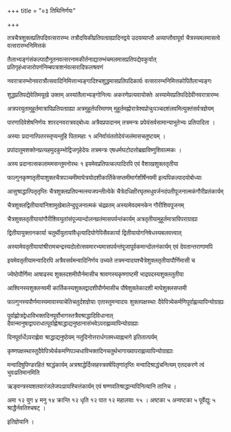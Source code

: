 +++
title = "०३ तिथिनिर्णयः"

+++

तत्रचैत्रशुक्लप्रतिपदिवत्सरारम्भः तत्रौदयिकीप्रतिपत्ग्राह्यादिनद्वये उदयव्याप्तौ अव्याप्तौवापूर्वा चैत्रस्यमलमासत्वे वत्सरारम्भनिमित्तकं

तैलाभ्यङ्गंसंकल्पादौनूतनवत्सरनामकीर्तनाद्यारम्भंचमलमासप्रतिपद्येवकुर्यात् प्रतिगृहंध्वजारोपणंनिम्बपत्राशनंवत्सरादिफलश्रवणं

नवरात्रारम्भोनवरात्रौत्सवादिनिमित्ताभ्यङ्गादिश्चशुद्धमासप्रतिपदिकार्यः वत्सरारम्भनिमित्तकोपितैलाभ्यङ्गः

शुद्धप्रतिपद्येवेतिमयूखे उक्तम् अस्यांतैलाभ्यङ्‌गोनित्यः अकरणेप्रत्यवायोक्तेः अस्यामेवप्रतिपदिदेवीनवरात्रारम्भः

अत्रपरयुतामुहूर्तमात्रापिप्रतिपत्ग्राह्या अत्रमुहूर्तपरिमाणम् मुहूर्तमह्नोरात्रेश्वप्रोचुःपञ्चदशंलवमित्युक्तंसर्वत्रज्ञेयम्

पारणादिवेशेषनिर्णयः शारदनवरात्रवद्बोध्यः अत्रैवप्रपादानम् तत्रमन्त्रः प्रपेयंसर्वसामान्याभुतेभ्यः प्रतिपादिता ।

अस्याः प्रदानात्पितरस्तृप्यन्तुहि पितामहाः १ अनिर्वायंततोदेयंजलंमासचतुष्टयम् ।

प्रपांदातुमशक्तेनप्रत्यहमुदकुम्भोद्विजगृहेदेयः तत्रमन्त्रः एषधर्मघटोदत्तोब्रह्मविष्णुशिवात्मकः ।

अस्य प्रदानात्सकलाममसन्तुमनोरथः १ इयमेवप्रतिपत्कल्पादिरपि एवं वैशाखशुक्लतृतीया

फाल्गुनकृष्णतृतीयाशुक्लचैत्रपञ्चमीमाघेत्रयोदशीकार्तिकेसप्तमीमार्गशीर्षेनवमी इत्यपिकल्पादयोबोध्याः

आसुश्राद्धात्पितृतृप्तिः चैत्रशुक्लप्रतिपन्मत्स्यजपन्तीत्येके चैत्रेदधिक्षीरघृतमधुवर्जनदंपतीपूजनात्मकंगौरीव्रतंकार्यम्

चैत्रशुक्लद्वितीयायांनिशामुखेबालेन्दुपूजनात्मकं चंद्रव्रतम् अस्यामेवदमनकेन गौरीशिवपूजनम्

चैत्रशुक्लतृतीयायांगौरीशिवयुतांसंपूज्यान्दोलनव्रतंमासपर्यन्तंकार्यम् अत्रतृतीयामुहूर्तमात्रापिपराग्राह्या

द्वितीयायुक्तानकार्या चतुर्थीयुतायांवैधृत्यादियोगेपिसैवकार्या द्वितीयायोगनिषेधस्यबलवत्त्वात्

अस्यामेवतृतीयायांश्रीरामचन्द्रस्यदोलोत्सवमारभ्यमासपर्यन्तंपूजापूर्वकमान्दोलनंकार्यम् एवं देवतान्तराणामपि

इयमेवतृतीयामन्वादिरपि अत्रैवसर्वमन्वादिनिर्णय उच्यते तत्रमन्वादयश्चैत्रेशुक्लतृतीयापौर्णिमासी च

ज्येष्ठेपौर्णिमा आषाढस्य शुक्लदशमीपौर्नमासीच श्रावणस्यकृष्णाष्टमी भाद्रपदस्यशुक्लतुतीया

आश्विनस्यशुक्लनवमी कार्तिकस्यशुक्लद्वादशीपौर्णमासीच पौषेशुक्लेकादशी माघेशुक्लसप्तमी

फाल्गुनस्यपौर्णमास्यमावास्याचेतिचतुर्दशज्ञेयाः एतास्तुमन्वादयः शुक्लपक्षस्थाः दैवेपित्र्येकर्मणिपूर्वाह्णव्यापिन्योग्राह्यः

पूर्वाह्णोत्रद्वेधाविभक्तदिनपूर्वोभागस्तत्रैवश्राद्धादिविधानात् दैवान्मानुषाद्वापराधात्पूर्वाह्णेश्राद्धाद्यनुष्ठानासंभवेऽपराह्णव्यापिन्योग्राह्याः

दिनपूर्वार्धेऽपराह्णेवा श्राद्धाद्यनुष्ठेयम् नतुदिनोत्तरार्धगतमध्याह्नभागे इतितात्पर्यम्

कृष्णपक्षस्थास्तुदैवेपित्र्येर्चकमणिपञ्चधाविभक्तदिनचतुर्थभागाख्यापराह्णव्यापिन्योग्राह्याः

मन्वादिषुपिण्डरहितं श्राद्धंकार्यम् अत्रश्राद्धेर्दिव्सहस्त्रवर्षपितृणांतृप्तिः मन्वादिश्राद्धंचनित्यम् एतदकरणे त्वं भुवःप्रतिमानमिति

ऋङ्वन्त्रस्यशतवारंजलेजपःप्रायश्चित्तंकार्यम् एवं षण्णवतिश्राद्धान्यपिनित्यानि तानिच ।

अमा १२ युग ४ मनु १४ क्रान्ति १२ धृति १२ पात १२ महालयाः १५ । अष्टका ५ अन्वष्टका ५ पूर्वेद्युः ५ श्राद्धैर्नवतिश्चषट्‌ ।

इतिज्ञेयानि ।
